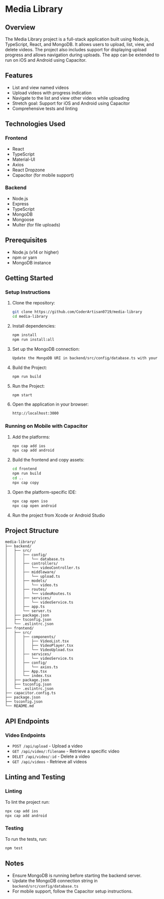 # Media Library

## Overview
The Media Library project is a full-stack application built using Node.js, TypeScript, React, and MongoDB. It allows users to upload, list, view, and delete videos. The project also includes support for displaying upload progress and allows navigation during uploads. The app can be extended to run on iOS and Android using Capacitor.

## Features
- List and view named videos
- Upload videos with progress indication
- Navigate to the list and view other videos while uploading
- Stretch goal: Support for iOS and Android using Capacitor
- Comprehensive tests and linting

## Technologies Used
### Frontend
- React
- TypeScript
- Material-UI
- Axios
- React Dropzone
- Capacitor (for mobile support)

### Backend
- Node.js
- Express
- TypeScript
- MongoDB
- Mongoose
- Multer (for file uploads)

## Prerequisites
- Node.js (v14 or higher)
- npm or yarn
- MongoDB instance

## Getting Started

### Setup Instructions
1. Clone the repository:
   ```bash
   git clone https://github.com/CoderArtisan0719/media-library
   cd media-library
2. Install dependencies:
   ```bash
   npm install
   npm run install:all
3. Set up the MongoDB connection:
   ```bash
   Update the MongoDB URI in backend/src/config/database.ts with your MongoDB connection string.
4. Build the Project:
   ```bash
   npm run build
5. Run the Project:
   ```bash
   npm start
6. Open the application in your browser:
   ```bash
   http://localhost:3000

### Running on Mobile with Capacitor
1. Add the platforms:
   ```bash
   npx cap add ios
   npx cap add android
2. Build the frontend and copy assets:
   ```bash
   cd frontend
   npm run build
   cd ..
   npx cap copy
3. Open the platform-specific IDE:
   ```bash
   npx cap open iso
   npx cap open android
4. Run the project from Xcode or Android Studio

## Project Structure
```
media-library/
├── backend/
│   ├── src/
│   │   ├── config/
│   │   │   └── database.ts
│   │   ├── controllers/
│   │   │   └── videoController.ts
│   │   ├── middleware/
│   │   │   └── upload.ts
│   │   ├── models/
│   │   │   └── video.ts
│   │   ├── routes/
│   │   │   └── videoRoutes.ts
│   │   ├── services/
│   │   │   └── videoService.ts
│   │   ├── app.ts
│   │   └── server.ts
│   ├── package.json
│   ├── tsconfig.json
│   └── .eslintrc.json
├── frontend/
│   ├── src/
│   │   ├── components/
│   │   │   ├── VideoList.tsx
│   │   │   ├── VideoPlayer.tsx
│   │   │   └── VideoUpload.tsx
│   │   ├── services/
│   │   │   └── videoService.ts
│   │   ├── config/
│   │   │   └── axios.ts
│   │   ├── App.tsx
│   │   └── index.tsx
│   ├── package.json
│   ├── tsconfig.json
│   └── .eslintrc.json
├── capacitor.config.ts
├── package.json
├── tsconfig.json
└── README.md

```

## API Endpoints

### Video Endpoints
- `POST /api/upload` - Upload a video
- `GET /api/video/:filename` - Retrieve a specific video
- `DELET /api/video/:id` - Delete a video
- `GET /api/videos` - Retrieve all videos

## Linting and Testing

### Linting

To lint the project run:
   ```bash
   npx cap add ios
   npx cap add android
   ```

### Testing

To run the tests, run:
   ```bash
   npm test
   ```

## Notes

- Ensure MongoDB is running before starting the backend server.
- Update the MongoDB connection string in `backend/src/config/database.ts`
- For mobile support, follow the Capacitor setup instructions.